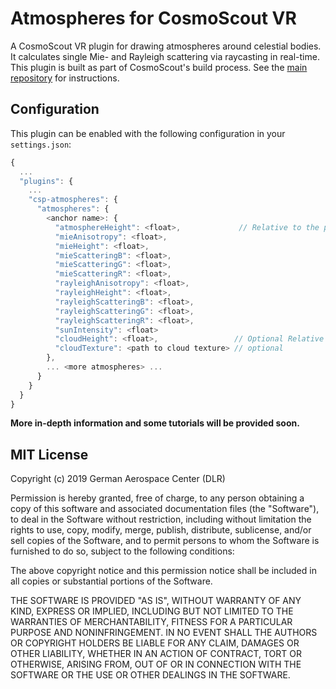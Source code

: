 # Atmospheres for CosmoScout VR

A CosmoScout VR plugin for drawing atmospheres around celestial bodies. It calculates single Mie- and Rayleigh scattering via raycasting in real-time. This plugin is built as part of CosmoScout's build process. See the [main repository](https://github.com/cosmoscout/cosmoscout-vr) for instructions.

## Configuration

This plugin can be enabled with the following configuration in your `settings.json`:

```javascript
{
  ...
  "plugins": {
    ...
    "csp-atmospheres": {
      "atmospheres": {
        <anchor name>: {
          "atmosphereHeight": <float>,             // Relative to the planets radius.
          "mieAnisotropy": <float>,
          "mieHeight": <float>,
          "mieScatteringB": <float>,
          "mieScatteringG": <float>,
          "mieScatteringR": <float>,
          "rayleighAnisotropy": <float>,
          "rayleighHeight": <float>,
          "rayleighScatteringB": <float>,
          "rayleighScatteringG": <float>,
          "rayleighScatteringR": <float>,
          "sunIntensity": <float>
          "cloudHeight": <float>,                 // Optional Relative to the planets radius.
          "cloudTexture": <path to cloud texture> // optional
        },
        ... <more atmospheres> ...
      }
    }
  }
}
```

**More in-depth information and some tutorials will be provided soon.**

## MIT License

Copyright (c) 2019 German Aerospace Center (DLR)

Permission is hereby granted, free of charge, to any person obtaining a copy
of this software and associated documentation files (the "Software"), to deal
in the Software without restriction, including without limitation the rights
to use, copy, modify, merge, publish, distribute, sublicense, and/or sell
copies of the Software, and to permit persons to whom the Software is
furnished to do so, subject to the following conditions:

The above copyright notice and this permission notice shall be included in all
copies or substantial portions of the Software.

THE SOFTWARE IS PROVIDED "AS IS", WITHOUT WARRANTY OF ANY KIND, EXPRESS OR
IMPLIED, INCLUDING BUT NOT LIMITED TO THE WARRANTIES OF MERCHANTABILITY,
FITNESS FOR A PARTICULAR PURPOSE AND NONINFRINGEMENT. IN NO EVENT SHALL THE
AUTHORS OR COPYRIGHT HOLDERS BE LIABLE FOR ANY CLAIM, DAMAGES OR OTHER
LIABILITY, WHETHER IN AN ACTION OF CONTRACT, TORT OR OTHERWISE, ARISING FROM,
OUT OF OR IN CONNECTION WITH THE SOFTWARE OR THE USE OR OTHER DEALINGS IN THE
SOFTWARE.

